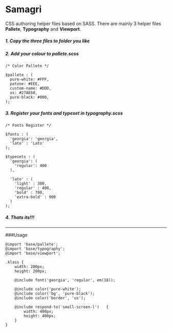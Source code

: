 # Samagri 

CSS authoring helper files based on SASS. There are mainly 3 helper files **Pallete**, **Typography** and **Viewport**.


##### 1. Copy the three files to folder you like

##### 2. Add your colour to pallete.scss

```
/* Color Pallete */

$pallete : (
  pure-white: #FFF,
  patone: #EEE,
  custom-name: #DDD,
  us: #27AE60,
  pure-black: #000,
);
```

##### 3. Register your fonts and typeset in typography.scss

```
/* Fonts Register */

$fonts : (
  'georgia': 'georgia',
  'lato' : 'Lato'
);

$typesets : (
  'georgia': (
    'regular': 400
  ),

  'lato' : (
    'light' : 300,
    'regular' : 400,
    'bold' : 700,
    'extra-bold' : 900
  )
);

```
##### 4. Thats its!!!

----

###Usage

```
@import 'base/pallete';
@import 'base/typography';
@import 'base/viewport';

.klass {
	width: 200px;
	height: 200px;
	
	@include font('georgia', 'regular', em(18));
	
	@include color('pure-white');
	@include color('bg', 'pure-black');
	@include color('border', 'us');
	
	@include respond-to('small-screen-l')	{
		width: 400px;
		height: 400px;
	}
}
```
